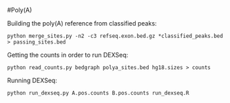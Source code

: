 #Poly(A)

Building the poly(A) reference from classified peaks:
```
python merge_sites.py -n2 -c3 refseq.exon.bed.gz *classified_peaks.bed > passing_sites.bed
```

Getting the counts in order to run DEXSeq:
```
python read_counts.py bedgraph polya_sites.bed hg18.sizes > counts
```

Running DEXSeq:
```
python run_dexseq.py A.pos.counts B.pos.counts run_dexseq.R
```
